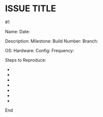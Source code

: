# ISSUE TITLE

#1

Name:
Date:


Description:
Milestone:
Build Number:
Branch:

OS:
Hardware:
Config:
Frequency:

Steps to Reproduce:

*
*
*
*
*
*
*

End
